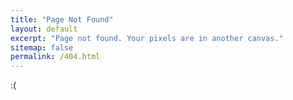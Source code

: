 ```yaml
---
title: "Page Not Found"
layout: default
excerpt: "Page not found. Your pixels are in another canvas."
sitemap: false
permalink: /404.html
---
```


:(
